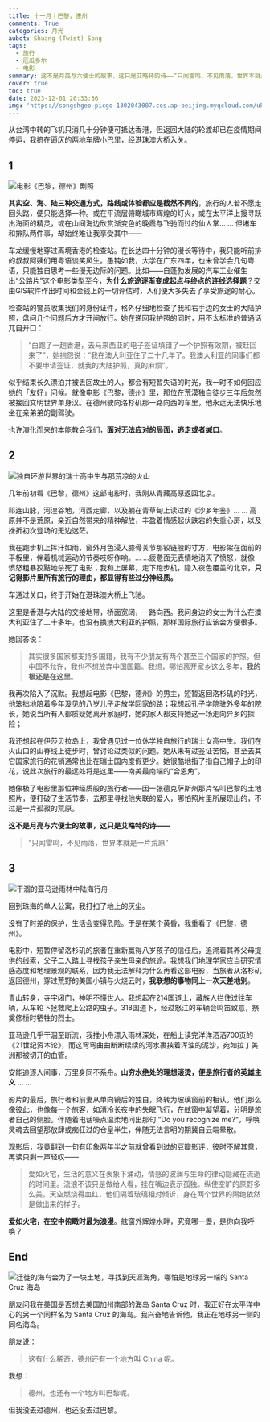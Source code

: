 ```yaml
---
title: 十一月｜巴黎，德州
comments: True
categories: 月光
aubot: Shuang (Twist) Song
tags:
  - 旅行
  - 厄瓜多尔
  - 电影
summary: 这不是月亮与六便士的故事，这只是艾略特的诗——“只闻雷鸣，不见雨落，世界本就是一片荒原”
cover: true
toc: true
date: 2023-12-01 20:33:36
img: 'https://songshgeo-picgo-1302043007.cos.ap-beijing.myqcloud.com/uPic/03A294FC-49C8-45CC-A6FC-E6762B100364.jpeg'
---
```


从台湾中转的飞机只消几十分钟便可抵达香港，但返回大陆的轮渡却已在疫情期间停运，我挤在逼仄的两地车牌小巴里，经港珠澳大桥入关。

## 1

![电影《巴黎，德州》剧照](https://songshgeo-picgo-1302043007.cos.ap-beijing.myqcloud.com/uPic/x06VRp.png)

**其实空、海、陆三种交通方式，路线或体验都应是截然不同的**，旅行的人若不愿走回头路，便只能选择一种。或在平流层俯瞰城市辉煌的灯火，或在太平洋上搜寻跃出海面的精灵，或在山间海边欣赏渐变色的晚霞与飞驰而过的仙人掌... ... 但堵车和排队两件事，却始终难让我享受其中——

车龙缓慢地穿过离境香港的检查站。在长达四十分钟的漫长等待中，我只能听前排的叔叔阿姨们用粤语谈笑风生。愚钝如我，大学在广东四年，也未曾学会几句粤语，只能独自思考一些漫无边际的问题。比如——自蓬勃发展的汽车工业催生出“公路片”这个电影类型至今，**为什么旅途逐渐变成起点与终点的连线选择题**？交由GIS软件作出时间和金钱上的一切评估时，人们便大多失去了享受旅途的耐心。

检查站的警员收集我们的身份证件，格外仔细地检查了我和右手边的女士的大陆护照，盘问几个问题后方才开闸放行。她在递回我护照的同时，用不太标准的普通话兀自开口：

> “白跑了一趟香港，去马来西亚的电子签证填错了一个护照有效期，被赶回来了”，她抱怨说：“我在澳大利亚住了二十几年了。我澳大利亚的同事们都不要申请签证，就我的大陆护照，真的麻烦”。

似乎结束长久漂泊并被丢回故土的人，都会有短暂失语的时光，我一时不如何回应她的「友好」问候。就像电影《巴黎，德州》里，那位在荒漠独自徒步三年后忽然被接回文明世界单身汉。在德州驶向洛杉矶那一路向西的车里，他永远无法快乐地坐在亲弟弟的副驾驶。

也许演化而来的本能教会我们，**面对无法应对的局面，逃走或者缄口**。

## 2

![独自环游世界的瑞士高中生与那荒凉的火山](https://songshgeo-picgo-1302043007.cos.ap-beijing.myqcloud.com/uPic/03A294FC-49C8-45CC-A6FC-E6762B100364.jpeg)

几年前初看《巴黎，德州》这部电影时，我刚从青藏高原返回北京。

祁连山脉，河湟谷地，河西走廊，以及躺在青草甸上读过的《沙乡年鉴》... ... 高原并不是荒原，亲近自然带来的精神解放，丰盈着情感起伏跌宕的失重心房，以及挫折初次登场的无边迷茫。

我在跑步机上挥汗如雨，窗外月色浸入膝骨关节那铰链般的寸方，电影架在面前的平板里，伴着机械运动的节奏吱呀作响。... ...疲惫面无表情地消灭了愤怒，就像愤怒粗暴狡黠地杀死了电影；我和上屏幕，走下跑步机，隐入夜色覆盖的北京，**只记得影片里所有旅行的理由，都显得有些过分神经质。**

车通过关口，终于开始在港珠澳大桥上飞驰。

这里是香港与大陆的交接地带，桥面宽阔，一路向西。我问身边的女士为什么在澳大利亚住了二十多年，也没有换澳大利亚的护照，那样国际旅行应该会方便很多。

她回答说：

> 其实很多国家都支持多国籍，我有不少朋友有两个甚至三个国家的护照。但中国不允许，我也不想放弃中国国籍。我想，哪怕离开家乡这么多年，**我的根还是在这里**。

我再次陷入了沉默。我想起电影《巴黎，德州》的男主，短暂返回洛杉矶的时光，他笨拙地陪着多年没见的八岁儿子走放学回家的路；我想起孔子学院驻外多年的院长，她说当所有人都质疑她离开家庭时，她的家人都支持她这一场走向异乡的探险；

我还想起在伊莎贝拉岛上，我曾遇见过一位休学独自旅行的瑞士女高中生。我们在火山口的山脊线上徒步时，曾讨论过类似的问题。她从未有过签证苦恼，甚至去其它国家旅行的花销通常也比在瑞士国内度假更少。她很酷地指了指自己帽子上的印花，说此次旅行的最远处将是这里——南美最南端的“合恩角”。

她像极了电影里那位神经质般的旅行者——因一张德克萨斯州那片名叫巴黎的土地照片，便打破了生活节奏，去那里寻找他失联的爱人，哪怕照片里所展现出的，不过是一片孤寂的荒原。

**这不是月亮与六便士的故事，这只是艾略特的诗——**

> “只闻雷鸣，不见雨落，世界本就是一片荒原”

## 3

![干涸的亚马逊雨林中陆海行舟](https://songshgeo-picgo-1302043007.cos.ap-beijing.myqcloud.com/uPic/D6A1FBFE-C576-4D97-AC7B-92960224BF20_1_105_c.jpeg)

回到珠海的单人公寓，我打扫了地上的灰尘。

没有了时差的保护，生活会变得危险。于是在某个黄昏，我重看了《巴黎，德州》。

电影中，短暂停留洛杉矶的旅者在重新赢得八岁孩子的信任后，追溯着其养父母提供的线索，父子二人踏上寻找孩子亲生母亲的旅途。我想我们地理学家应当研究情感态度和地理景观的联系，因为我无法解释为什么再看这部电影，当旅者从洛杉矶返回德州，穿过荒野的美国小镇与火烧云时，**我联想的事物同上一次天差地别**。

青山转身，寺宇闭门，神明不懂世人。我想起在214国道上，藏族人拦住过往车辆，从车轮下拯救爬上公路的虫子。318国道下，经过怒江的车辆会鸣笛致意，祭奠修桥时牺牲的烈士。

亚马逊几乎干涸至断流，我推小舟漂入雨林深处，在船上读完洋洋洒洒700页的《21世纪资本论》，而这弯弯曲曲断断续续的河水裹挟着浑浊的泥沙，宛如拉丁美洲那被切开的血管。

安能追逐人间事，万里身同不系舟。**山穷水绝处的理想滚烫，便是旅行者的英雄主义** ... ...

影片的最后，旅行者和前妻从单向镜后的独白，终转为玻璃窗前的相认。他们那么像彼此，也像每一个旅客，如清冷长夜中的失眠飞行，在舷窗中凝望着，分明是旅者自己的侧脸。伴随着电话噪点温柔地问出那句 ”Do you recognize me?“，呼唤灵魂去回望那放肆或痴狂过的仓皇半生，伴随无法言明的期冀自云端晕散。

观影后，我竟翻到一句有印象两年半之前就曾看到过的豆瓣影评，彼时不解其意，再读只剩一声轻叹——

> 爱如火宅，生活的意义在表象下涌动，情感的波澜与生命的律动隐藏在流逝的时间里。流浪不该只是做给人看，挂在嘴边表示孤独。纵使空旷的原野多么美，天空燃烧得血红，他们隔着玻璃相对倾诉，身在两个世界的隔绝依然是做出来的样子。

**爱如火宅，在空中俯瞰时最为浪漫**。舷窗外辉煌水畔，究竟哪一盏，是你向我呼唤？

## End

![迁徙的海鸟会为了一块土地，寻找到天涯海角，哪怕是地球另一端的 Santa Cruz 海岛](https://songshgeo-picgo-1302043007.cos.ap-beijing.myqcloud.com/uPic/672309AE-FEE3-4C46-AFE2-FA5E0A1A8B9A.jpeg)

朋友问我在美国是否想去美国加州南部的海岛 Santa Cruz 时，我正好在太平洋中心的另一个同样名为 Santa Cruz 的海岛。我兴奋地告诉他，我正在地球另一侧的同名海岛。

朋友说：
> 这有什么稀奇，德州还有一个地方叫 China 呢。

我想：
> 德州，也还有一个地方叫巴黎呢。

但我没去过德州，也还没去过巴黎。
